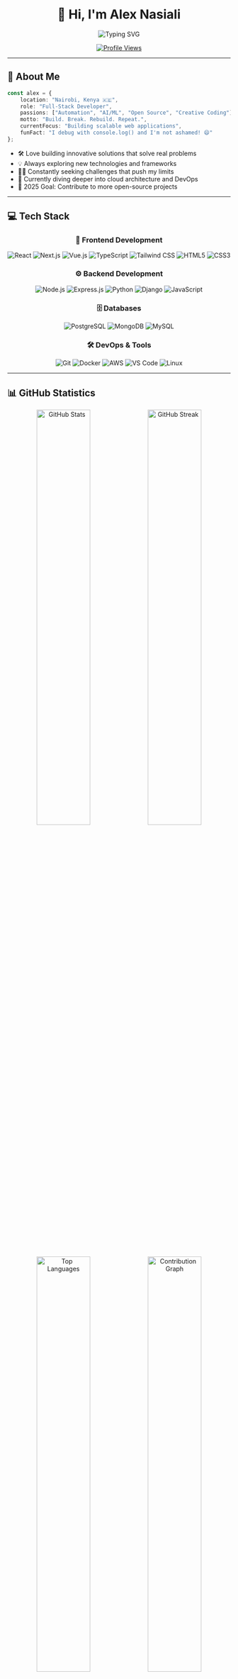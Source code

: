 <div align="center">

# 👋 Hi, I'm Alex Nasiali

<img src="https://readme-typing-svg.herokuapp.com?font=Fira+Code&size=22&duration=3000&pause=1000&color=00D9FF&center=true&vCenter=true&width=440&lines=Full-Stack+Developer+%F0%9F%92%BB;Tech+Enthusiast+%F0%9F%9A%80;Problem+Solver+%F0%9F%A7%A9;Open+Source+Contributor+%E2%9C%A8" alt="Typing SVG" />

[![Profile Views](https://komarev.com/ghpvc/?username=alexnasir&color=00D9FF&style=for-the-badge&label=PROFILE+VIEWS)](https://github.com/alexnasir)

</div>

---

## 🚀 About Me

```typescript
const alex = {
    location: "Nairobi, Kenya 🇰🇪",
    role: "Full-Stack Developer",
    passions: ["Automation", "AI/ML", "Open Source", "Creative Coding"],
    motto: "Build. Break. Rebuild. Repeat.",
    currentFocus: "Building scalable web applications",
    funFact: "I debug with console.log() and I'm not ashamed! 😄"
};
```

- 🛠️ Love building innovative solutions that solve real problems
- 💡 Always exploring new technologies and frameworks
- 🕵️‍♂️ Constantly seeking challenges that push my limits
- 🌱 Currently diving deeper into cloud architecture and DevOps
- 🎯 2025 Goal: Contribute to more open-source projects

---

## 💻 Tech Stack

<div align="center">

### 🎨 Frontend Development
![React](https://img.shields.io/badge/React-20232A?style=for-the-badge&logo=react&logoColor=61DAFB)
![Next.js](https://img.shields.io/badge/Next.js-000000?style=for-the-badge&logo=next.js&logoColor=white)
![Vue.js](https://img.shields.io/badge/Vue.js-4FC08D?style=for-the-badge&logo=vue.js&logoColor=white)
![TypeScript](https://img.shields.io/badge/TypeScript-3178C6?style=for-the-badge&logo=typescript&logoColor=white)
![Tailwind CSS](https://img.shields.io/badge/Tailwind_CSS-38B2AC?style=for-the-badge&logo=tailwind-css&logoColor=white)
![HTML5](https://img.shields.io/badge/HTML5-E34F26?style=for-the-badge&logo=html5&logoColor=white)
![CSS3](https://img.shields.io/badge/CSS3-1572B6?style=for-the-badge&logo=css3&logoColor=white)

### ⚙️ Backend Development
![Node.js](https://img.shields.io/badge/Node.js-339933?style=for-the-badge&logo=node.js&logoColor=white)
![Express.js](https://img.shields.io/badge/Express.js-000000?style=for-the-badge&logo=express&logoColor=white)
![Python](https://img.shields.io/badge/Python-3776AB?style=for-the-badge&logo=python&logoColor=white)
![Django](https://img.shields.io/badge/Django-092E20?style=for-the-badge&logo=django&logoColor=white)
![JavaScript](https://img.shields.io/badge/JavaScript-F7DF1E?style=for-the-badge&logo=javascript&logoColor=black)

### 🗄️ Databases
![PostgreSQL](https://img.shields.io/badge/PostgreSQL-316192?style=for-the-badge&logo=postgresql&logoColor=white)
![MongoDB](https://img.shields.io/badge/MongoDB-47A248?style=for-the-badge&logo=mongodb&logoColor=white)
![MySQL](https://img.shields.io/badge/MySQL-4479A1?style=for-the-badge&logo=mysql&logoColor=white)

### 🛠️ DevOps & Tools
![Git](https://img.shields.io/badge/Git-F05032?style=for-the-badge&logo=git&logoColor=white)
![Docker](https://img.shields.io/badge/Docker-2496ED?style=for-the-badge&logo=docker&logoColor=white)
![AWS](https://img.shields.io/badge/AWS-232F3E?style=for-the-badge&logo=amazon-aws&logoColor=white)
![VS Code](https://img.shields.io/badge/VS_Code-007ACC?style=for-the-badge&logo=visual-studio-code&logoColor=white)
![Linux](https://img.shields.io/badge/Linux-FCC624?style=for-the-badge&logo=linux&logoColor=black)

</div>

---

## 📊 GitHub Statistics

<div align="center">
  <img width="49%" src="https://github-readme-stats.vercel.app/api?username=alexnasir&show_icons=true&theme=radical&hide_border=true&count_private=true&include_all_commits=true&bg_color=0D1117&title_color=00D9FF&icon_color=00D9FF&text_color=C9D1D9" alt="GitHub Stats" />
  <img width="49%" src="https://github-readme-streak-stats.herokuapp.com/?user=alexnasir&theme=radical&hide_border=true&background=0D1117&stroke=00D9FF&ring=00D9FF&fire=FF6B6B&currStreakLabel=00D9FF" alt="GitHub Streak" />
</div>

<div align="center">
  <img width="49%" src="https://github-readme-stats.vercel.app/api/top-langs/?username=alexnasir&layout=compact&theme=radical&hide_border=true&bg_color=0D1117&title_color=00D9FF&text_color=C9D1D9&langs_count=8" alt="Top Languages" />
  <img width="49%" src="https://github-readme-activity-graph.vercel.app/graph?username=alexnasir&theme=tokyo-night&hide_border=true&bg_color=0D1117&color=00D9FF&line=00D9FF&point=FFFFFF&area=true" alt="Contribution Graph" />
</div>

<div align="center">
  <img src="https://github-profile-trophy.vercel.app/?username=alexnasir&theme=radical&no-frame=true&no-bg=true&row=1&column=7&margin-w=15&margin-h=15" alt="GitHub Trophies" />
</div>

---

## 🌟 Featured Projects

<div align="center">

| Project | Description | Tech Stack |
|---------|-------------|------------|
| 🏢 [**Aristoc Uganda**](https://aristoc.co.ug/) | Corporate website solution | React, Node.js, Modern UI |
| 🚀 More coming soon... | Check out my repositories! | Various |

<a href="https://github.com/alexnasir?tab=repositories" target="_blank">
  <img src="https://img.shields.io/badge/View_All_Projects-00D9FF?style=for-the-badge&logo=github&logoColor=white" alt="View Projects" />
</a>

</div>

---

## 📫 Let's Connect!

<div align="center">

[![LinkedIn](https://img.shields.io/badge/LinkedIn-0077B5?style=for-the-badge&logo=linkedin&logoColor=white)](https://www.linkedin.com/in/alex-nasiali-5076b1372/)
[![GitHub](https://img.shields.io/badge/GitHub-181717?style=for-the-badge&logo=github&logoColor=white)](https://github.com/alexnasir)
[![WhatsApp](https://img.shields.io/badge/WhatsApp-25D366?style=for-the-badge&logo=whatsapp&logoColor=white)](https://wa.me/254713386680)
[![Email](https://img.shields.io/badge/Email-D14836?style=for-the-badge&logo=gmail&logoColor=white)](mailto:alexnasiali45@gmail.com)
[![Portfolio](https://img.shields.io/badge/Portfolio-00D9FF?style=for-the-badge&logo=google-chrome&logoColor=white)](https://aristoc.co.ug/)

</div>

---


**⭐️ From [alexnasir](https://github.com/alexnasir) with ❤️**

*"Code is like humor. When you have to explain it, it's bad."* – Cory House

</div>
